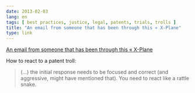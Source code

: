 ```yaml
---
date: 2013-02-03
lang: en
tags: [ best practices, justice, legal, patents, trials, trolls ]
title: "An email from someone that has been through this « X-Plane"
type: link
---
```


[An email from someone that has been through this «
X-Plane](http://www.x-plane.com/x-world/lawsuit/experience/)

How to react to a patent troll:

> (...) the initial response needs to be focused and correct (and
> aggressive, might have mentioned that). You need to react like a
> rattle snake.

